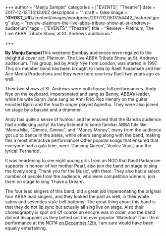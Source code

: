 +++
author = "Manju Sampat"
categories = ["EVENTS", "Theatre"]
date = 2017-12-13T14:13:00Z
description = ""
draft = false
image = "__GHOST_URL__/content/images/wordpress/2017/12/1513154442_featured.jpeg"
slug = "review-platinum-the-live-abba-tribute-show-at-st-andrews-auditorium"
tags = ["EVENTS", "Theatre"]
title = "Review -  Platinum, The Live ABBA Tribute Show, at St. Andrews auditorium."

+++


<p dir="auto"><strong>By Manju Sampat</strong>This weekend Bombay audiences were regaled to the delightful cover act, Platinum, The Live ABBA Tribute Show, at St. Andrews auditorium. This group, led by Andy Nye from London, was started in 1997. This six member band has been brought to India by Raell Padamsee and her Ace Media Productions and they were here courtesy Raell two years ago as well.</p>
<p dir="auto">Their two shows at St. Andrews were both house full performances. Andy Nye on the keyboard, impersonated and sang as Benny, ABBA’s leader, while his wife Sarah Jane sang as Anni Frid. Rob Hendry on the guitar enacted Bjorn and the fourth singer played Agnetha. They were also joined on stage by a bassist and a drummer.</p>
<p dir="auto">Andy has quite a sense of humour and he ensured that the Bandra audience had a rollicking party! As they listened to some familiar ABBA hits like ‘Mama Mia’, “Gimme, Gimme”, and “Money Money”, many from the audience got up to dance in the aisles, while others sang along with the band, making this a most interactive performance! Other popular songs that ensured that everyone had a gala time, were ‘Dancing Queen’, ‘Voulez Vous’, and the lyrical ‘Fernando’.</p>
<p dir="auto">It was heartening to see eight young girls from an NGO that Raell Padamsee supports in honour of her mother Pearl, also join the band on stage to sing the lovely song ‘Thank you for the Music’, with them. They also had a select number of people from the audience, who were competition winners, join them on stage to sing ‘I have a Dream’.</p>
<p dir="auto">The four lead singers of this band, did a great job impersonating the original four ABBA lead singers, and they looked the part as well, in their white satins and seventies style bell bottoms! The great thing about this band is that they do not lip sync but actually all sing live on stage. Also their choreography is spot on! Of course an encore was in order, and the band did not disappoint as they belted out the ever popular ‘Waterloo’!Their third performance at the NCPA <a href="http://airmail.calendar/2017-12-12%2012:00:00%20IST">on December 12th</a>, I am sure would have been equally entertaining.</p>




